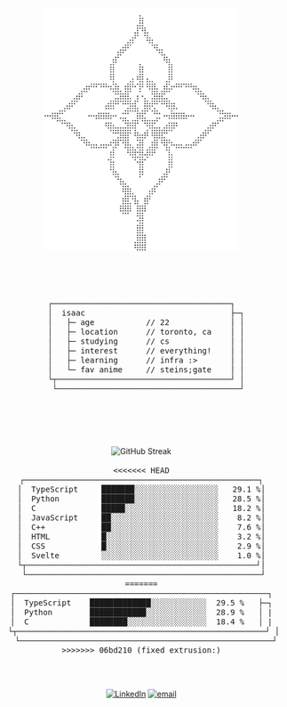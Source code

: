 <div align="center">
  <picture>
    <!-- Dark -->
    <source media="(prefers-color-scheme: dark)"
      srcset="assets/braille-dark.svg">
    <!-- Light -->
    <source media="(prefers-color-scheme: light)"
      srcset="assets/braille-light.svg">
    <img width="350" alt="braille art"
      src="assets/braille-light.svg">
  </picture>
  
<br></br><br></br>
<samp>
┌──────────────────────────────────────┐<br>
&nbsp;&nbsp;│&nbsp;&nbsp;isaac&nbsp;&nbsp;&nbsp;&nbsp;&nbsp;&nbsp;&nbsp;&nbsp;&nbsp;&nbsp;&nbsp;&nbsp;&nbsp;&nbsp;&nbsp;&nbsp;&nbsp;&nbsp;&nbsp;&nbsp;&nbsp;&nbsp;&nbsp;&nbsp;&nbsp;&nbsp;&nbsp;&nbsp;&nbsp;&nbsp;&nbsp;├─┐<br>
&nbsp;&nbsp;│&nbsp;&nbsp;&nbsp;├─&nbsp;age&nbsp;&nbsp;&nbsp;&nbsp;&nbsp;&nbsp;&nbsp;&nbsp;&nbsp;&nbsp;&nbsp;//&nbsp;22&nbsp;&nbsp;&nbsp;&nbsp;&nbsp;&nbsp;&nbsp;&nbsp;&nbsp;&nbsp;&nbsp;&nbsp;&nbsp;│&nbsp;│<br>
&nbsp;&nbsp;│&nbsp;&nbsp;&nbsp;├─&nbsp;location&nbsp;&nbsp;&nbsp;&nbsp;&nbsp;&nbsp;//&nbsp;toronto,&nbsp;ca&nbsp;&nbsp;&nbsp;&nbsp;│&nbsp;│<br>
&nbsp;&nbsp;│&nbsp;&nbsp;&nbsp;├─&nbsp;studying&nbsp;&nbsp;&nbsp;&nbsp;&nbsp;&nbsp;//&nbsp;cs&nbsp;&nbsp;&nbsp;&nbsp;&nbsp;&nbsp;&nbsp;&nbsp;&nbsp;&nbsp;&nbsp;&nbsp;&nbsp;│&nbsp;│<br>
&nbsp;&nbsp;│&nbsp;&nbsp;&nbsp;├─&nbsp;interest&nbsp;&nbsp;&nbsp;&nbsp;&nbsp;&nbsp;//&nbsp;everything!&nbsp;&nbsp;&nbsp;&nbsp;│&nbsp;│<br>
&nbsp;&nbsp;│&nbsp;&nbsp;&nbsp;├─&nbsp;learning&nbsp;&nbsp;&nbsp;&nbsp;&nbsp;&nbsp;//&nbsp;infra&nbsp;:>&nbsp;&nbsp;&nbsp;&nbsp;&nbsp;&nbsp;&nbsp;│&nbsp;│<br>
&nbsp;&nbsp;│&nbsp;&nbsp;&nbsp;└─&nbsp;fav&nbsp;anime&nbsp;&nbsp;&nbsp;&nbsp;&nbsp;//&nbsp;steins;gate&nbsp;&nbsp;&nbsp;&nbsp;│&nbsp;│<br>
&nbsp;&nbsp;└┬─────────────────────────────────────┘&nbsp;│<br>
&nbsp;&nbsp;&nbsp;└───────────────────────────────────────┘
</samp>

<br></br><br></br>

<div align="center">
  <picture>
    <!-- Dark -->
    <source media="(prefers-color-scheme: dark)"
      srcset="https://streak-stats.demolab.com?user=akuwuh&theme=transparent&hide_border=true&date_format=n%2Fj%5B%2FY%5D&currStreakLabel=FFFFFF&currStreakNum=FFFFFF&ring=FFFFFF&fire=FFFFFF&sideNums=FFFFFF&sideLabels=FFFFFF&dates=EBEBEB8F&v=7">
    <!-- Light -->
    <source media="(prefers-color-scheme: light)"
      srcset="https://streak-stats.demolab.com?user=akuwuh&theme=transparent&hide_border=true&date_format=n%2Fj%5B%2FY%5D&currStreakLabel=262A30&currStreakNum=262A30&ring=262A30&fire=262A30&sideNums=262A30&sideLabels=262A30&dates=555555&v=7">
    <img width="55%" alt="GitHub Streak"
      src="https://streak-stats.demolab.com?user=akuwuh&theme=transparent&hide_border=false&date_format=n%2Fj%5B%2FY%5D&v=7">
  </picture>

</div>

<br/>

<!--START_SECTION:languages-->
<div align="center">
<samp>
<<<<<<< HEAD
┌──────────────────────────────────────────────────┐<br>
│&nbsp;&nbsp;TypeScript&nbsp;&nbsp;&nbsp;&nbsp;&nbsp;███████░░░░░░░░░░░░░░░░░░&nbsp;&nbsp;&nbsp;29.1&nbsp;%│<br>
│&nbsp;&nbsp;Python&nbsp;&nbsp;&nbsp;&nbsp;&nbsp;&nbsp;&nbsp;&nbsp;&nbsp;███████░░░░░░░░░░░░░░░░░░&nbsp;&nbsp;&nbsp;28.5&nbsp;%│<br>
│&nbsp;&nbsp;C&nbsp;&nbsp;&nbsp;&nbsp;&nbsp;&nbsp;&nbsp;&nbsp;&nbsp;&nbsp;&nbsp;&nbsp;&nbsp;&nbsp;█████░░░░░░░░░░░░░░░░░░░░&nbsp;&nbsp;&nbsp;18.2&nbsp;%│<br>
│&nbsp;&nbsp;JavaScript&nbsp;&nbsp;&nbsp;&nbsp;&nbsp;██░░░░░░░░░░░░░░░░░░░░░░░&nbsp;&nbsp;&nbsp;&nbsp;8.2&nbsp;%│<br>
│&nbsp;&nbsp;C++&nbsp;&nbsp;&nbsp;&nbsp;&nbsp;&nbsp;&nbsp;&nbsp;&nbsp;&nbsp;&nbsp;&nbsp;██░░░░░░░░░░░░░░░░░░░░░░░&nbsp;&nbsp;&nbsp;&nbsp;7.6&nbsp;%│<br>
│&nbsp;&nbsp;HTML&nbsp;&nbsp;&nbsp;&nbsp;&nbsp;&nbsp;&nbsp;&nbsp;&nbsp;&nbsp;&nbsp;█░░░░░░░░░░░░░░░░░░░░░░░░&nbsp;&nbsp;&nbsp;&nbsp;3.2&nbsp;%│<br>
│&nbsp;&nbsp;CSS&nbsp;&nbsp;&nbsp;&nbsp;&nbsp;&nbsp;&nbsp;&nbsp;&nbsp;&nbsp;&nbsp;&nbsp;█░░░░░░░░░░░░░░░░░░░░░░░░&nbsp;&nbsp;&nbsp;&nbsp;2.9&nbsp;%│<br>
│&nbsp;&nbsp;Svelte&nbsp;&nbsp;&nbsp;&nbsp;&nbsp;&nbsp;&nbsp;&nbsp;&nbsp;░░░░░░░░░░░░░░░░░░░░░░░░░&nbsp;&nbsp;&nbsp;&nbsp;1.0&nbsp;%│<br>
└┬─────────────────────────────────────────────────┘│<br>
&nbsp;└──────────────────────────────────────────────────┘
=======
┌──────────────────────────────────────────────────────┐<br>
│&nbsp;&nbsp;TypeScript&nbsp;&nbsp;&nbsp;&nbsp;█████████████░░░░░░░░░░░░&nbsp;&nbsp;29.5&nbsp;%&nbsp;&nbsp;&nbsp;├─┐<br>
│&nbsp;&nbsp;Python&nbsp;&nbsp;&nbsp;&nbsp;&nbsp;&nbsp;&nbsp;&nbsp;████████████░░░░░░░░░░░░░&nbsp;&nbsp;28.9&nbsp;%&nbsp;&nbsp;&nbsp;│&nbsp;|<br>
│&nbsp;&nbsp;C&nbsp;&nbsp;&nbsp;&nbsp;&nbsp;&nbsp;&nbsp;&nbsp;&nbsp;&nbsp;&nbsp;&nbsp;&nbsp;████████░░░░░░░░░░░░░░░░░&nbsp;&nbsp;18.4&nbsp;%&nbsp;&nbsp;&nbsp;│&nbsp;|<br>
&nbsp;└┬─────────────────────────────────────────────────────┘&nbsp;│<br>
&nbsp;&nbsp;└──────────────────────────────────────────────────────┘
>>>>>>> 06bd210 (fixed extrusion:)
</samp>
</div>
<!--END_SECTION:languages-->


<!-- 
<img align="center" width="45%" src="https://streak-stats.demolab.com?user=akuwuh&theme=transparent&hide_border=false&date_format=n%2Fj%5B%2FY%5D&currStreakLabel=FFFFFF&fire=FFFFFF&ring=FFFFFF&currStreakNum=FFFFFF&sideNums=FFFFFF&sideLabels=FFFFFF&dates=EBEBEB8F#gh-dark-mode-only"/>  -->

<!-- <img align="center" width="45%" src="https://streak-stats.demolab.com?user=akuwuh&theme=transparent&hide_border=false&date_format=n%2Fj%5B%2FY%5D&currStreakLabel=262A30&currStreakNum=262A30&ring=262A30&sideNums=262A30&sideLabels=262A30&dates=555555#gh-light-mode-only"/> -->

<br clear="both"><br/>

[![LinkedIn](https://img.shields.io/badge/LinkedIn-%230077B5.svg?logo=linkedin&logoColor=white)](https://linkedin.com/in/isaacnng) 
[![email](https://img.shields.io/badge/Email-D14836?logo=gmail&logoColor=white)](mailto:isaacnguyen0201@gmail.com)
</div>
  



  
<!--
<details>
  <summary>📕 Blog Posts</summary>
  <br />
</details>
</div>
-->




